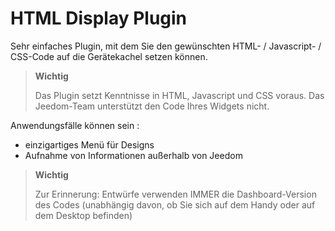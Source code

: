 # HTML Display Plugin

Sehr einfaches Plugin, mit dem Sie den gewünschten HTML- / Javascript- / CSS-Code auf die Gerätekachel setzen können.

>**Wichtig**
>
>Das Plugin setzt Kenntnisse in HTML, Javascript und CSS voraus. Das Jeedom-Team unterstützt den Code Ihres Widgets nicht.

Anwendungsfälle können sein :

- einzigartiges Menü für Designs
- Aufnahme von Informationen außerhalb von Jeedom

>**Wichtig**
>
>Zur Erinnerung: Entwürfe verwenden IMMER die Dashboard-Version des Codes (unabhängig davon, ob Sie sich auf dem Handy oder auf dem Desktop befinden)
